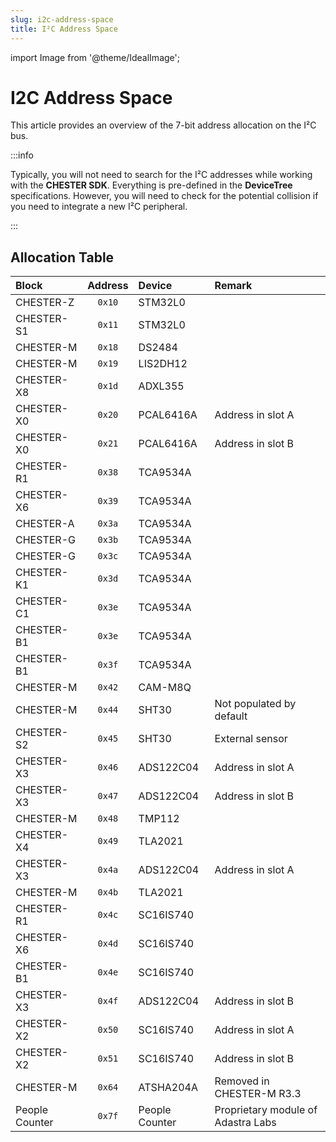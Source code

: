 ```yaml
---
slug: i2c-address-space
title: I²C Address Space
---
```

import Image from '@theme/IdealImage';

# I2C Address Space

This article provides an overview of the 7-bit address allocation on the I²C bus.

:::info

Typically, you will not need to search for the I²C addresses while working with the **CHESTER SDK**. Everything is pre-defined in the **DeviceTree** specifications. However, you will need to check for the potential collision if you need to integrate a new I²C peripheral.

:::

## Allocation Table

| Block          | Address | Device         | Remark                             |
| :------------- | :-----: | :------------- | :--------------------------------- |
| CHESTER-Z      | `0x10`  | STM32L0        |                                    |
| CHESTER-S1     | `0x11`  | STM32L0        |                                    |
| CHESTER-M      | `0x18`  | DS2484         |                                    |
| CHESTER-M      | `0x19`  | LIS2DH12       |                                    |
| CHESTER-X8     | `0x1d`  | ADXL355        |                                    |
| CHESTER-X0     | `0x20`  | PCAL6416A      | Address in slot A                  |
| CHESTER-X0     | `0x21`  | PCAL6416A      | Address in slot B                  |
| CHESTER-R1     | `0x38`  | TCA9534A       |                                    |
| CHESTER-X6     | `0x39`  | TCA9534A       |                                    |
| CHESTER-A      | `0x3a`  | TCA9534A       |                                    |
| CHESTER-G      | `0x3b`  | TCA9534A       |                                    |
| CHESTER-G      | `0x3c`  | TCA9534A       |                                    |
| CHESTER-K1     | `0x3d`  | TCA9534A       |                                    |
| CHESTER-C1     | `0x3e`  | TCA9534A       |                                    |
| CHESTER-B1     | `0x3e`  | TCA9534A       |                                    |
| CHESTER-B1     | `0x3f`  | TCA9534A       |                                    |
| CHESTER-M      | `0x42`  | CAM-M8Q        |                                    |
| CHESTER-M      | `0x44`  | SHT30          | Not populated by default           |
| CHESTER-S2     | `0x45`  | SHT30          | External sensor                    |
| CHESTER-X3     | `0x46`  | ADS122C04      | Address in slot A                  |
| CHESTER-X3     | `0x47`  | ADS122C04      | Address in slot B                  |
| CHESTER-M      | `0x48`  | TMP112         |                                    |
| CHESTER-X4     | `0x49`  | TLA2021        |                                    |
| CHESTER-X3     | `0x4a`  | ADS122C04      | Address in slot A                  |
| CHESTER-M      | `0x4b`  | TLA2021        |                                    |
| CHESTER-R1     | `0x4c`  | SC16IS740      |                                    |
| CHESTER-X6     | `0x4d`  | SC16IS740      |                                    |
| CHESTER-B1     | `0x4e`  | SC16IS740      |                                    |
| CHESTER-X3     | `0x4f`  | ADS122C04      | Address in slot B                  |
| CHESTER-X2     | `0x50`  | SC16IS740      | Address in slot A                  |
| CHESTER-X2     | `0x51`  | SC16IS740      | Address in slot B                  |
| CHESTER-M      | `0x64`  | ATSHA204A      | Removed in CHESTER-M R3.3          |
| People Counter | `0x7f`  | People Counter | Proprietary module of Adastra Labs |
